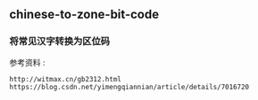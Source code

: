 ## chinese-to-zone-bit-code

### 将常见汉字转换为区位码

参考资料 :
```
http://witmax.cn/gb2312.html https://blog.csdn.net/yimengqiannian/article/details/7016720
```
